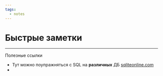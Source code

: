 ```yaml
---
tags:
  - notes
---
```

# Быстрые заметки

---


Полезные ссылки
- Тут можно поупражняться с SQL на **различных** ДБ [sqliteonline.com](https://sqliteonline.com/)
- 




